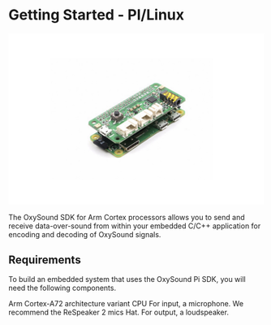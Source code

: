 # Getting Started - PI/Linux

[![Audio](/assets/images/deck/pi.jpg)](/assets/images/deck/pi.jpg)

The OxySound SDK for Arm Cortex processors allows you to send and receive data-over-sound from within your embedded C/C++ application for encoding and decoding of OxySound signals.

## Requirements
To build an embedded system that uses the OxySound Pi SDK, you will need the following components.

Arm Cortex-A72 architecture variant CPU
For input, a microphone. We recommend the ReSpeaker 2 mics Hat.
For output, a loudspeaker.
